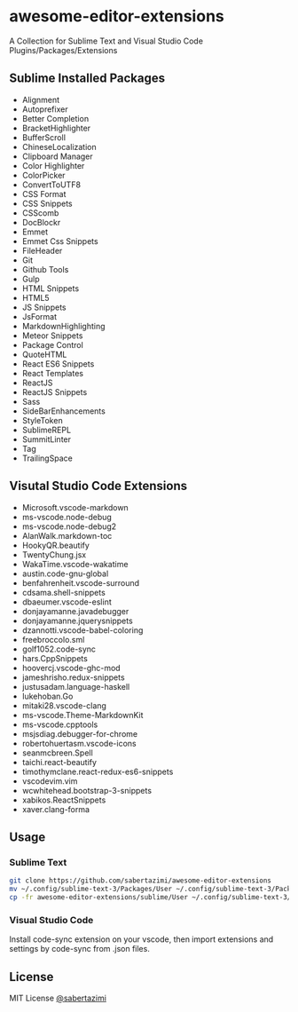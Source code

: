# awesome-editor-extensions

A Collection for Sublime Text and Visual Studio Code Plugins/Packages/Extensions

## Sublime Installed Packages

-   Alignment
-   Autoprefixer
-   Better Completion
-   BracketHighlighter
-   BufferScroll
-   ChineseLocalization
-   Clipboard Manager
-   Color Highlighter
-   ColorPicker
-   ConvertToUTF8
-   CSS Format
-   CSS Snippets
-   CSScomb
-   DocBlockr
-   Emmet
-   Emmet Css Snippets
-   FileHeader
-   Git
-   Github Tools
-   Gulp
-   HTML Snippets
-   HTML5
-   JS Snippets
-   JsFormat
-   MarkdownHighlighting
-   Meteor Snippets
-   Package Control
-   QuoteHTML
-   React ES6 Snippets
-   React Templates
-   ReactJS
-   ReactJS Snippets
-   Sass
-   SideBarEnhancements
-   StyleToken
-   SublimeREPL
-   SummitLinter
-   Tag
-   TrailingSpace

## Visutal Studio Code Extensions

*   Microsoft.vscode-markdown
*   ms-vscode.node-debug
*   ms-vscode.node-debug2
*   AlanWalk.markdown-toc
*   HookyQR.beautify
*   TwentyChung.jsx
*   WakaTime.vscode-wakatime
*   austin.code-gnu-global
*   benfahrenheit.vscode-surround
*   cdsama.shell-snippets
*   dbaeumer.vscode-eslint
*   donjayamanne.javadebugger
*   donjayamanne.jquerysnippets
*   dzannotti.vscode-babel-coloring
*   freebroccolo.sml
*   golf1052.code-sync
*   hars.CppSnippets
*   hoovercj.vscode-ghc-mod
*   jameshrisho.redux-snippets
*   justusadam.language-haskell
*   lukehoban.Go
*   mitaki28.vscode-clang
*   ms-vscode.Theme-MarkdownKit
*   ms-vscode.cpptools
*   msjsdiag.debugger-for-chrome
*   robertohuertasm.vscode-icons
*   seanmcbreen.Spell
*   taichi.react-beautify
*   timothymclane.react-redux-es6-snippets
*   vscodevim.vim
*   wcwhitehead.bootstrap-3-snippets
*   xabikos.ReactSnippets
*   xaver.clang-forma

## Usage

### Sublime Text

```sh
git clone https://github.com/sabertazimi/awesome-editor-extensions
mv ~/.config/sublime-text-3/Packages/User ~/.config/sublime-text-3/Packages/User.bk
cp -fr awesome-editor-extensions/sublime/User ~/.config/sublime-text-3/Packages/
```

### Visual Studio Code

Install code-sync extension on your vscode, then import extensions and settings by code-sync from .json files.

## License

MIT License [@sabertazimi](https://github.com/sabertazimi)
